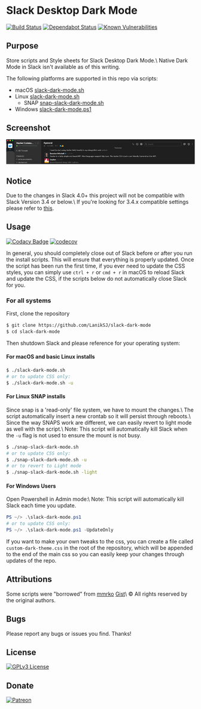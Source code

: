 # Slack Desktop Dark Mode

[![Build Status](https://travis-ci.com/LanikSJ/slack-dark-mode.svg?branch=master)](https://travis-ci.com/LanikSJ/slack-dark-mode)
[![Dependabot Status](https://api.dependabot.com/badges/status?host=github&repo=LanikSJ/slack-dark-mode)](https://dependabot.com)
[![Known Vulnerabilities](https://snyk.io/test/github/laniksj/slack-dark-mode/badge.svg?targetFile=/docs/Gemfile.lock)](https://snyk.io/test/github/laniksj/slack-dark-mode?targetFile=/docs/Gemfile.lock)

## Purpose

Store scripts and Style sheets for Slack Desktop Dark Mode.\\
Native Dark Mode in Slack isn't available as of this writing.

The following platforms are supported in this repo via scripts:

-   macOS [slack-dark-mode.sh](slack-dark-mode.sh)  
-   Linux [slack-dark-mode.sh](slack-dark-mode.sh)  
    -   SNAP [snap-slack-dark-mode.sh](snap-slack-dark-mode.sh)  
-   Windows [slack-dark-mode.ps1](slack-dark-mode.ps1)  

## Screenshot

![Screenshot](https://github.com/LanikSJ/slack-dark-mode/raw/master/images/screenshot.png "Screenshot")

## Notice

Due to the changes in Slack 4.0+ this project will not be compatible with Slack Version 3.4 or below.\\
If you're looking for 3.4.x compatible settings please refer to [this](https://github.com/LanikSJ/slack-dark-mode/tree/466ff22d5b606b6d5b2edeff54f4cd7a3bafc39c).

## Usage

[![Codacy Badge](https://api.codacy.com/project/badge/Grade/e88f5c76dfdf418e9c2571943437ae23)](https://www.codacy.com/app/Lanik/slack-dark-mode?utm_source=github.com&utm_medium=referral&utm_content=LanikSJ/slack-dark-mode&utm_campaign=Badge_Grade)
[![codecov](https://codecov.io/gh/LanikSJ/slack-dark-mode/branch/master/graph/badge.svg)](https://codecov.io/gh/LanikSJ/slack-dark-mode)

In general, you should completely close out of Slack before or after you run the install scripts. This will ensure that everything is properly updated. Once the script has been run the first time, if you ever need to update the CSS styles, you can simply use `ctrl + r` or `cmd + r` in macOS to reload Slack and update the CSS, if the scripts below do not automatically close Slack for you.

### For all systems

First, clone the repository

```bash
$ git clone https://github.com/LanikSJ/slack-dark-mode
$ cd slack-dark-mode
```

Then shutdown Slack and please reference for your operating system:

#### For macOS and basic Linux installs

```bash
$ ./slack-dark-mode.sh
# or to update CSS only:
$ ./slack-dark-mode.sh -u
```

#### For Linux SNAP installs

Since snap is a 'read-only' file system, we have to mount the changes.\\
The script automatically insert a new crontab so it will persist through reboots.\\
Since the way SNAPS work are different, we can easily revert to light mode as well with the script.\\
Note: This script will automatically kill Slack when the `-u` flag is not used to ensure the mount is not busy.

```bash
$ ./snap-slack-dark-mode.sh
# or to update CSS only:
$ ./snap-slack-dark-mode.sh -u
# or to revert to Light mode
$ ./snap-slack-dark-mode.sh -light
```

#### For Windows Users

Open Powershell in Admin mode:\\
Note: This script will automatically kill Slack each time you update.

```powershell
PS ~/> .\slack-dark-mode.ps1
# or to update CSS only:
PS ~/> .\slack-dark-mode.ps1 -UpdateOnly
```

If you want to make your own tweaks to the css, you can create a file called `custom-dark-theme.css` in the root of the repository, which will be appended to the end of the main css so you can easily keep your changes through updates of the repo.

## Attributions

Some scripts were "borrowed" from [mmrko](https://gist.github.com/mmrko) [Gist](https://gist.github.com/mmrko/9b0e65f6bcc1fca57089c32c2228aa39)\\
©️ All rights reserved by the original authors.

## Bugs

Please report any bugs or issues you find. Thanks!

## License

[![GPLv3 License](https://img.shields.io/badge/License-GPLv3-blue.svg)](http://perso.crans.org/besson/LICENSE.html)

## Donate

[![Patreon](https://img.shields.io/badge/patreon-donate-red.svg)](https://www.patreon.com/laniksj/overview)
